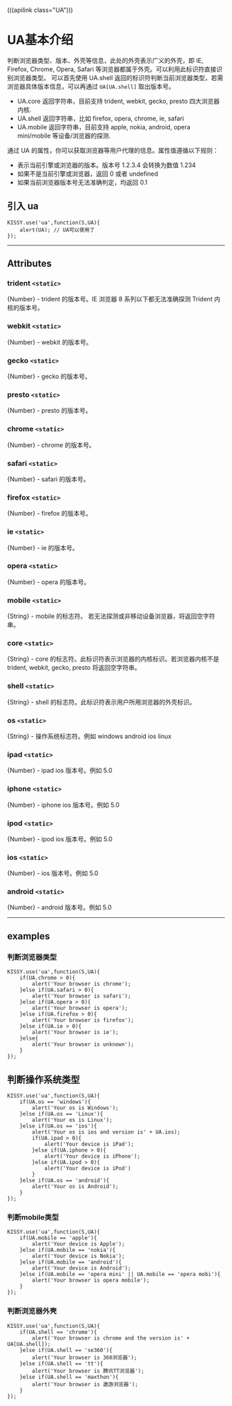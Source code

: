 (((apilink class="UA")))

# UA基本介绍


判断浏览器类型、版本、外壳等信息，此处的外壳表示广义的外壳，即 IE, Firefox, Chrome, Opera, Safari 等浏览器都属于外壳。可以利用此标识符直接识别浏览器类型。 可以首先使用 UA.shell 返回的标识符判断当前浏览器类型，若需浏览器具体版本信息，可以再通过 `UA[UA.shell]` 取出版本号。 

* UA.core 返回字符串，目前支持 trident, webkit, gecko, presto 四大浏览器内核. 
* UA.shell 返回字符串，比如 firefox, opera, chrome, ie, safari 
* UA.mobile 返回字符串，目前支持 apple, nokia, android, opera mini/mobile 等设备/浏览器的探测.

通过 UA 的属性，你可以获取浏览器等用户代理的信息。属性值遵循以下规则：

- 表示当前引擎或浏览器的版本。版本号 1.2.3.4 会转换为数值 1.234
- 如果不是当前引擎或浏览器，返回 0 或者 undefined
- 如果当前浏览器版本号无法准确判定，均返回 0.1

## 引入 ua
    KISSY.use('ua',function(S,UA){
        alert(UA); // UA可以使用了
    });

-------------------------------------

## Attributes

### trident  `<static>`

{Number} - trident 的版本号。IE 浏览器 8 系列以下都无法准确探测 Trident 内核的版本号。

### webkit  `<static>`

{Number} - webkit 的版本号。

### gecko  `<static>`

{Number} - gecko 的版本号。

### presto  `<static>`

{Number} - presto 的版本号。

### chrome  `<static>`

{Number} - chrome 的版本号。

### safari  `<static>`

{Number} - safari 的版本号。

### firefox  `<static>`

{Number} - firefox 的版本号。

### ie  `<static>`

{Number} - ie 的版本号。

### opera  `<static>`

{Number} - opera 的版本号。

### mobile  `<static>`

{String} - mobile 的标志符。 若无法探测或非移动设备浏览器，将返回空字符串。

### core  `<static>`

{String} - core 的标志符。此标识符表示浏览器的内核标识。若浏览器内核不是 trident, webkit, gecko, presto 将返回空字符串。

### shell  `<static>`

{String} - shell 的标志符。此标识符表示用户所用浏览器的外壳标识。

### os  `<static>`

{String} - 操作系统标志符。例如 windows android ios linux

### ipad  `<static>`

{Number} - ipad ios 版本号。例如 5.0

### iphone  `<static>`

{Number} - iphone ios 版本号。例如 5.0

### ipod  `<static>`

{Number} - ipod ios 版本号。例如 5.0

### ios  `<static>`

{Number} - ios 版本号。例如 5.0

### android  `<static>`

{Number} - android 版本号。例如 5.0

----------------------------------------------------

## examples

### 判断浏览器类型

    KISSY.use('ua',function(S,UA){
        if(UA.chrome > 0){
            alert('Your browser is chrome');
        }else if(UA.safari > 0){
            alert('Your browser is safari');
        }else if(UA.opera > 0){
            alert('Your browser is opera');
        }else if(UA.firefox > 0){
            alert('Your browser is firefox');
        }else if(UA.ie > 0){
            alert('Your browser is ie');
        }else{
            alert('Your browser is unknown');
        }
    });

## 判断操作系统类型

    KISSY.use('ua',function(S,UA){
        if(UA.os == 'windows'){
            alert('Your os is Windows');
        }else if(UA.os == 'Linux'){
            alert('Your os is Linux');
        }else if(UA.os == 'ios'){
            alert('Your os is ios and version is' + UA.ios);
            if(UA.ipad > 0){
                alert('Your device is iPad');
            }else if(UA.iphone > 0){
                alert('Your device is iPhone');
            }else if(UA.ipod > 0){
                alert('Your device is iPod')
            }
        }else if(UA.os == 'android'){
            alert('Your os is Android');
        }
    });

### 判断mobile类型

    KISSY.use('ua',function(S,UA){
        if(UA.mobile == 'apple'){
            alert('Your device is Apple');
        }else if(UA.mobile == 'nokia'){
            alert('Your device is Nokia');
        }else if(UA.mobile == 'android'){
            alert('Your device is Android');
        }else if(UA.mobile == 'opera mini' || UA.mobile == 'opera mobi'){
            alert('Your browser is opera mobile');
        }
    }); 

### 判断浏览器外壳

    KISSY.use('ua',function(S,UA){
        if(UA.shell == 'chrome'){
            alert('Your browser is chrome and the version is' + UA[UA.shell]);
        }else if(UA.shell == 'se360'){
            alert('Your browser is 360浏览器');
        }else if(UA.shell == 'tt'){
            alert('Your browser is 腾讯TT浏览器');
        }else if(UA.shell == 'maxthon'){
            alert('Your browser is 遨游浏览器');
        }
    });
